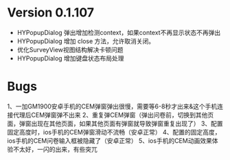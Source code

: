 # Version 0.1.107
 - HYPopupDialog 弹出增加检测context，如果context不再显示状态不再弹出
 - HYPopupDialog 增加 close 方法，允许取消关闭。
 - 优化SurveyView视图结构解决卡顿问题
 - HYPopupDialog 增加键盘状态布局处理

# Bugs
1、一加GM1900安卓手机的CEM弹窗弹出很慢，需要等6-8秒才出来&这个手机连接代理后CEM弹窗弹不出来
2、重复弹CEM弹窗（弹出问卷前，切换到其他页面，弹窗出现在其他页面，如果其他页面有弹窗就导致弹窗重复出现了）
3、配置固定高度时，ios手机的CEM弹窗滑动不流畅（安卓正常）
4、配置的固定高度，ios手机的CEM问卷输入框被隐藏了（安卓正常）
5、ios手机的CEM动画效果体验不太好，一闪的出来，有些突兀